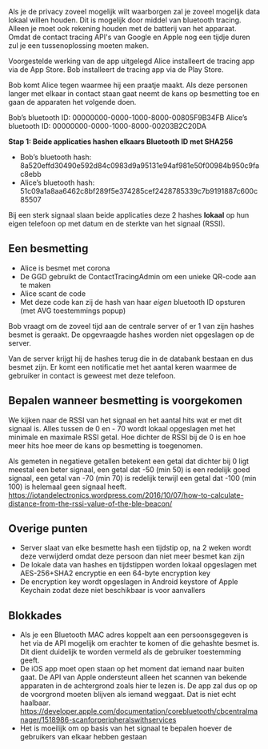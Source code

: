 Als je de privacy zoveel mogelijk wilt waarborgen zal je zoveel mogelijk data lokaal willen houden. Dit is mogelijk door middel van bluetooth tracing. Alleen je moet ook rekening houden met de batterij van het apparaat. Omdat de contact tracing API's van Google en Apple nog een tijdje duren zul je een tussenoplossing moeten maken.

Voorgestelde werking van de app uitgelegd
Alice installeert de tracing app via de App Store.
Bob installeert de tracing app via de Play Store.

Bob komt Alice tegen waarmee hij een praatje maakt. Als deze personen langer met elkaar in contact staan gaat neemt de kans op besmetting toe en gaan de apparaten het volgende doen.

Bob’s bluetooth ID: 00000000-0000-1000-8000-00805F9B34FB
Alice’s bluetooth ID: 00000000-0000-1000-8000-00203B2C20DA

**Stap 1: Beide applicaties hashen elkaars Bluetooth ID met SHA256**

- Bob’s bluetooth hash: 8a520effd30490e592d84c0983d9a95131e94af981e50f00984b950c9fac8ebb
- Alice’s bluetooth hash: 51c09a1a8aa6462c8bf289f5e374285cef2428785339c7b9191887c600c85507

Bij een sterk signaal slaan beide applicaties deze 2 hashes **lokaal** op hun eigen telefoon op met datum en de sterkte van het signaal (RSSI).

## Een besmetting

- Alice is besmet met corona
- De GGD gebruikt de ContactTracingAdmin om een unieke QR-code aan te maken
- Alice scant de code
- Met deze code kan zij de hash van haar _eigen_ bluetooth ID opsturen (met AVG toestemmings popup)

Bob vraagt om de zoveel tijd aan de centrale server of er 1 van zijn hashes besmet is geraakt. De opgevraagde hashes worden niet opgeslagen op de server.

Van de server krijgt hij de hashes terug die in de databank bestaan en dus besmet zijn. Er komt een notificatie met het aantal keren waarmee de gebruiker in contact is geweest met deze telefoon.

## Bepalen wanneer besmetting is voorgekomen

We kijken naar de RSSI van het signaal en het aantal hits wat er met dit signaal is. Alles tussen de 0 en - 70 wordt lokaal opgeslagen met het minimale en maximale RSSI getal. Hoe dichter de RSSI bij de 0 is en hoe meer hits hoe meer de kans op besmetting is toegenomen.

Als gemeten in negatieve getallen betekent een getal dat dichter bij 0 ligt meestal een beter signaal,
een getal dat -50 (min 50) is een redelijk goed signaal,
een getal van -70 (min 70) is redelijk terwijl een getal dat -100 (min 100) is helemaal geen signaal heeft.
https://iotandelectronics.wordpress.com/2016/10/07/how-to-calculate-distance-from-the-rssi-value-of-the-ble-beacon/

## Overige punten

- Server slaat van elke besmette hash een tijdstip op, na 2 weken wordt deze verwijderd omdat deze persoon dan niet meer besmet kan zijn
- De lokale data van hashes en tijdstippen worden lokaal opgeslagen met AES-256+SHA2 encryptie en een 64-byte encryption key
- De encryption key wordt opgeslagen in Android keystore of Apple Keychain zodat deze niet beschikbaar is voor aanvallers

## Blokkades

- Als je een Bluetooth MAC adres koppelt aan een persoonsgegeven is het via de API mogelijk om erachter te komen of die gehashte besmet is. Dit dient duidelijk te worden vermeld als de gebruiker toestemming geeft.
- De iOS app moet open staan op het moment dat iemand naar buiten gaat. De API van Apple ondersteunt alleen het scannen van bekende apparaten in de achtergrond zoals hier te lezen is. De app zal dus op op de voorgrond moeten blijven als iemand weggaat. Dat is niet echt haalbaar.
  https://developer.apple.com/documentation/corebluetooth/cbcentralmanager/1518986-scanforperipheralswithservices
- Het is moeilijk om op basis van het signaal te bepalen hoever de gebruikers van elkaar hebben gestaan
